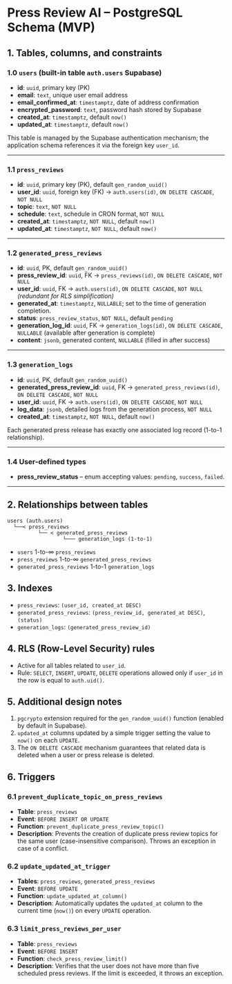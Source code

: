 # Press Review AI – PostgreSQL Schema (MVP)

## 1. Tables, columns, and constraints

### 1.0 `users` (built-in table `auth.users` Supabase)

- **id**: `uuid`, primary key (PK)
- **email**: `text`, unique user email address
- **email_confirmed_at**: `timestamptz`, date of address confirmation
- **encrypted_password**: `text`, password hash stored by Supabase
- **created_at**: `timestamptz`, default `now()`
- **updated_at**: `timestamptz`, default `now()`

This table is managed by the Supabase authentication mechanism; the application schema references it via the foreign key `user_id`.

---

### 1.1 `press_reviews`

- **id**: `uuid`, primary key (PK), default `gen_random_uuid()`
- **user_id**: `uuid`, foreign key (FK) → `auth.users(id)`, `ON DELETE CASCADE`, `NOT NULL`
- **topic**: `text`, `NOT NULL`
- **schedule**: `text`, schedule in CRON format, `NOT NULL`
- **created_at**: `timestamptz`, `NOT NULL`, default `now()`
- **updated_at**: `timestamptz`, `NOT NULL`, default `now()`

---

### 1.2 `generated_press_reviews`

- **id**: `uuid`, PK, default `gen_random_uuid()`
- **press_review_id**: `uuid`, FK → `press_reviews(id)`, `ON DELETE CASCADE`, `NOT NULL`
- **user_id**: `uuid`, FK → `auth.users(id)`, `ON DELETE CASCADE`, `NOT NULL` _(redundant for RLS simplification)_
- **generated_at**: `timestamptz`, `NULLABLE`; set to the time of generation completion.
- **status**: `press_review_status`, `NOT NULL`, default `pending`
- **generation_log_id**: `uuid`, FK → `generation_logs(id)`, `ON DELETE CASCADE`, `NULLABLE` (available after generation is complete)
- **content**: `jsonb`, generated content, `NULLABLE` (filled in after success)

---

### 1.3 `generation_logs`

- **id**: `uuid`, PK, default `gen_random_uuid()`
- **generated_press_review_id**: `uuid`, FK → `generated_press_reviews(id)`, `ON DELETE CASCADE`, `NOT NULL`
- **user_id**: `uuid`, FK → `auth.users(id)`, `ON DELETE CASCADE`, `NOT NULL`
- **log_data**: `jsonb`, detailed logs from the generation process, `NOT NULL`
- **created_at**: `timestamptz`, `NOT NULL`, default `now()`

Each generated press release has exactly one associated log record (1-to-1 relationship).

---

### 1.4 User-defined types

- **press_review_status** – enum accepting values: `pending`, `success`, `failed`.

---

## 2. Relationships between tables

```
users (auth.users)
  └──< press_reviews
          └── < generated_press_reviews
                  └─── generation_logs (1-to-1)
```

- `users` 1-to-∞ `press_reviews`
- `press_reviews` 1-to-∞ `generated_press_reviews`
- `generated_press_reviews` 1-to-1 `generation_logs`

## 3. Indexes

- `press_reviews`: `(user_id, created_at DESC)`
- `generated_press_reviews`: `(press_review_id, generated_at DESC)`, `(status)`
- `generation_logs`: `(generated_press_review_id)`

## 4. RLS (Row-Level Security) rules

- Active for all tables related to `user_id`.
- Rule: `SELECT`, `INSERT`, `UPDATE`, `DELETE` operations allowed only if `user_id` in the row is equal to `auth.uid()`.

## 5. Additional design notes

1. `pgcrypto` extension required for the `gen_random_uuid()` function (enabled by default in Supabase).
2. `updated_at` columns updated by a simple trigger setting the value to `now()` on each `UPDATE`.
3. The `ON DELETE CASCADE` mechanism guarantees that related data is deleted when a user or press release is deleted.

## 6. Triggers

### 6.1 `prevent_duplicate_topic_on_press_reviews`

- **Table**: `press_reviews`
- **Event**: `BEFORE INSERT OR UPDATE`
- **Function**: `prevent_duplicate_press_review_topic()`
- **Description**: Prevents the creation of duplicate press review topics for the same user (case-insensitive comparison). Throws an exception in case of a conflict.

### 6.2 `update_updated_at_trigger`

- **Tables**: `press_reviews`, `generated_press_reviews`
- **Event**: `BEFORE UPDATE`
- **Function**: `update_updated_at_column()`
- **Description**: Automatically updates the `updated_at` column to the current time (`now()`) on every `UPDATE` operation.

### 6.3 `limit_press_reviews_per_user`

- **Table**: `press_reviews`
- **Event**: `BEFORE INSERT`
- **Function**: `check_press_review_limit()`
- **Description**: Verifies that the user does not have more than five scheduled press reviews. If the limit is exceeded, it throws an exception.
